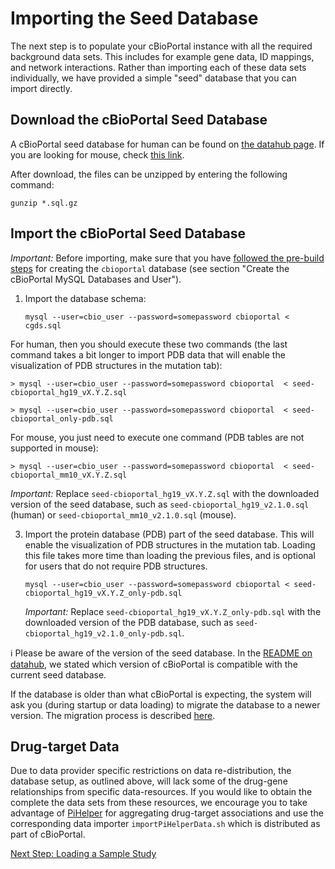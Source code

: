 # Importing the Seed Database

The next step is to populate your cBioPortal instance with all the required background data sets. This includes for example gene data, ID mappings, and network interactions. Rather than importing each of these data sets individually, we have provided a simple "seed" database that you can import directly.

## Download the cBioPortal Seed Database

A cBioPortal seed database for human can be found on [the datahub page](https://github.com/cBioPortal/datahub/blob/84fd66daf8325ad9721895d1cc503653686de15e/seedDB/README.md). If you are looking for mouse, check [this link](https://github.com/cBioPortal/datahub/blob/b02ac7037c8febeb86d6635602fc98327fb77c50/seedDB_mouse/README.md).

After download, the files can be unzipped by entering the following command:

    gunzip *.sql.gz

## Import the cBioPortal Seed Database

*Important:* Before importing, make sure that you have [followed the pre-build steps](Pre-Build-Steps.md) for creating the `cbioportal` database (see section "Create the cBioPortal MySQL Databases and User").

1. Import the database schema:

    ```
    mysql --user=cbio_user --password=somepassword cbioportal < cgds.sql
    ```

For human, then you should execute these two commands (the last command takes a bit longer to import PDB data that will enable the visualization of PDB structures in the mutation tab):

    > mysql --user=cbio_user --password=somepassword cbioportal  < seed-cbioportal_hg19_vX.Y.Z.sql
    
    > mysql --user=cbio_user --password=somepassword cbioportal  < seed-cbioportal_only-pdb.sql
    
For mouse, you just need to execute one command (PDB tables are not supported in mouse):

    > mysql --user=cbio_user --password=somepassword cbioportal  < seed-cbioportal_mm10_vX.Y.Z.sql

*Important:* Replace `seed-cbioportal_hg19_vX.Y.Z.sql` with the downloaded version of the seed database, such as `seed-cbioportal_hg19_v2.1.0.sql` (human) or `seed-cbioportal_mm10_v2.1.0.sql` (mouse).

3. Import the protein database (PDB) part of the seed database. This will enable the visualization of PDB structures in the mutation tab. Loading this file takes more time than loading the previous files, and is optional for users that do not require PDB structures.

    ```
    mysql --user=cbio_user --password=somepassword cbioportal < seed-cbioportal_hg19_vX.Y.Z_only-pdb.sql
    ```
    *Important:* Replace `seed-cbioportal_hg19_vX.Y.Z_only-pdb.sql` with the downloaded version of the PDB database, such as `seed-cbioportal_hg19_v2.1.0_only-pdb.sql`.

:information_source: Please be aware of the version of the seed database. In the [README on datahub](https://github.com/cbioportal/datahub/blob/master/seedDB/README.md), we stated which version of cBioPortal is compatible with the current seed database.

If the database is older than what cBioPortal is expecting, the system will ask you (during startup or data loading) to migrate the database to a newer version. The migration process is described [here](Updating-your-cBioPortal-installation.md#running-the-migration-script).

## Drug-target Data

Due to data provider specific restrictions on data re-distribution, the database setup, as outlined above, will lack some of the drug-gene relationships from specific data-resources. If you would like to obtain the complete the data sets from these resources, we encourage you to take advantage of [PiHelper](http://bitbucket.org/armish/pihelper) for aggregating drug-target associations and use the corresponding data importer `importPiHelperData.sh` which is distributed as part of cBioPortal.

[Next Step: Loading a Sample Study](Load-Sample-Cancer-Study.md)
